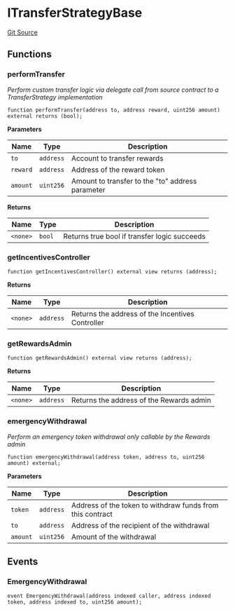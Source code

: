 # ITransferStrategyBase
[Git Source](https://github.com/Level-Money/contracts/blob/dc473999128bb60d87e479b557f6971af65ff8db/src/v1/interfaces/aave/ITransferStrategyBase.sol)


## Functions
### performTransfer

*Perform custom transfer logic via delegate call from source contract to a TransferStrategy implementation*


```solidity
function performTransfer(address to, address reward, uint256 amount) external returns (bool);
```
**Parameters**

|Name|Type|Description|
|----|----|-----------|
|`to`|`address`|Account to transfer rewards|
|`reward`|`address`|Address of the reward token|
|`amount`|`uint256`|Amount to transfer to the "to" address parameter|

**Returns**

|Name|Type|Description|
|----|----|-----------|
|`<none>`|`bool`|Returns true bool if transfer logic succeeds|


### getIncentivesController


```solidity
function getIncentivesController() external view returns (address);
```
**Returns**

|Name|Type|Description|
|----|----|-----------|
|`<none>`|`address`|Returns the address of the Incentives Controller|


### getRewardsAdmin


```solidity
function getRewardsAdmin() external view returns (address);
```
**Returns**

|Name|Type|Description|
|----|----|-----------|
|`<none>`|`address`|Returns the address of the Rewards admin|


### emergencyWithdrawal

*Perform an emergency token withdrawal only callable by the Rewards admin*


```solidity
function emergencyWithdrawal(address token, address to, uint256 amount) external;
```
**Parameters**

|Name|Type|Description|
|----|----|-----------|
|`token`|`address`|Address of the token to withdraw funds from this contract|
|`to`|`address`|Address of the recipient of the withdrawal|
|`amount`|`uint256`|Amount of the withdrawal|


## Events
### EmergencyWithdrawal

```solidity
event EmergencyWithdrawal(address indexed caller, address indexed token, address indexed to, uint256 amount);
```

